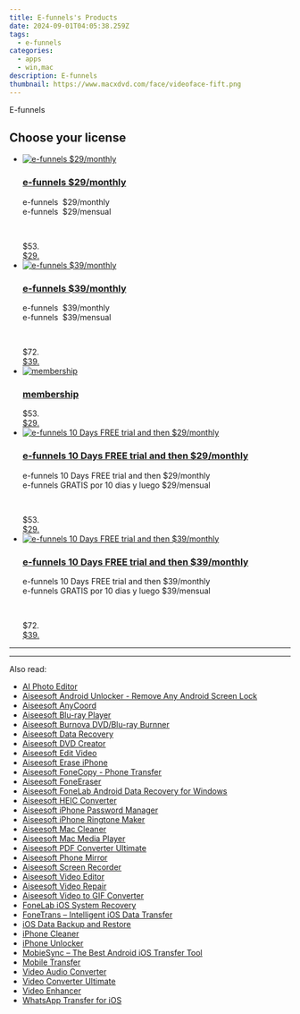 ```yaml
---
title: E-funnels's Products
date: 2024-09-01T04:05:38.259Z
tags: 
  - e-funnels
categories: 
  - apps
  - win,mac
description: E-funnels
thumbnail: https://www.macxdvd.com/face/videoface-fift.png
---
```


E-funnels

<!--__INIT__BEGIN__TAG__PRODUCTS__LIST__-->
<!--__INIT__END__TAG__PRODUCTS__LIST__-->

<!--__INIT__BEGIN__TAG__FEED_PRODUCTS__LIST__-->
## Choose your license

<div class="home-content-container">
  <ul class="home-article-list">
    <li class="home-article-item flex flex-row feedProduct">
      <div class="basis-1/3 lg:basis-1/4 xl:basis-1/5 relative flex justify-center items-center overflow-hidden">
                <a href="https://secure.2checkout.com/order/cart.php?PRODS=30020507&amp;QTY=1&amp;AFFILIATE=108875" class="w-24 h-24 md:w-28 md:h-28 lg:w-32 lg:h-32 xl:w-42 xl:h-42 max-w-24 max-h-24 md:max-w-28 md:max-h-28 lg:max-w-32 lg:max-h-32 xl:max-w-42 xl:max-h-42 -pt-2">
          <img src="https://thmb.techidaily.com/056b5dc5bf38553fc5e62980ac558058cdfef6fae043dca04e140a16eeec969f.jpg" alt="e-funnels  $29/monthly" class="relative w-full h-full rounded-full object-cover dark:brightness-75 -mt-4 p-4">
        </a>
              </div>
      <div class="flex flex-col gap-5 px-7 pb-7 basis-2/3 lg:basis-3/4 xl:basis-4/5  pt-5">
        <h3 class="home-article-title"><a href="https://secure.2checkout.com/order/cart.php?PRODS=30020507&amp;QTY=1&amp;AFFILIATE=108875">e-funnels  $29/monthly</a></h3>
        <div class="home-article-content markdown-body">
                  <html><head></head><body><p>e-funnels&nbsp; $29/monthly<br>
e-funnels&nbsp; $29/mensual</p>

<p>&nbsp;</p></body></html>                </div>
        <div class="flex flex-row feedProduct-Price">
          <div class="feedProduct-Price--Old">
            <span class="feedProduct-Price--Currency">$</span>53<span class="feedProduct-Price--Cents">.</span>
          </div>
          <div class="">
            <a href="https://secure.2checkout.com/order/cart.php?PRODS=30020507&amp;QTY=1&amp;AFFILIATE=108875">
            <span class="feedProduct-Price--Currency">$</span>29<span class="feedProduct-Price--Cents">.</span>
            </a>
          </div>
        </div>
      </div>
    </li>
    <li class="home-article-item flex flex-row feedProduct">
      <div class="basis-1/3 lg:basis-1/4 xl:basis-1/5 relative flex justify-center items-center overflow-hidden">
                <a href="https://secure.2checkout.com/order/cart.php?PRODS=30020669&amp;QTY=1&amp;AFFILIATE=108875" class="w-24 h-24 md:w-28 md:h-28 lg:w-32 lg:h-32 xl:w-42 xl:h-42 max-w-24 max-h-24 md:max-w-28 md:max-h-28 lg:max-w-32 lg:max-h-32 xl:max-w-42 xl:max-h-42 -pt-2">
          <img src="https://thmb.techidaily.com/056b5dc5bf38553fc5e62980ac558058cdfef6fae043dca04e140a16eeec969f.jpg" alt="e-funnels  $39/monthly" class="relative w-full h-full rounded-full object-cover dark:brightness-75 -mt-4 p-4">
        </a>
              </div>
      <div class="flex flex-col gap-5 px-7 pb-7 basis-2/3 lg:basis-3/4 xl:basis-4/5  pt-5">
        <h3 class="home-article-title"><a href="https://secure.2checkout.com/order/cart.php?PRODS=30020669&amp;QTY=1&amp;AFFILIATE=108875">e-funnels  $39/monthly</a></h3>
        <div class="home-article-content markdown-body">
                  <html><head></head><body><p>e-funnels&nbsp; $39/monthly<br>
e-funnels&nbsp; $39/mensual</p>

<p>&nbsp;</p></body></html>                </div>
        <div class="flex flex-row feedProduct-Price">
          <div class="feedProduct-Price--Old">
            <span class="feedProduct-Price--Currency">$</span>72<span class="feedProduct-Price--Cents">.</span>
          </div>
          <div class="">
            <a href="https://secure.2checkout.com/order/cart.php?PRODS=30020669&amp;QTY=1&amp;AFFILIATE=108875">
            <span class="feedProduct-Price--Currency">$</span>39<span class="feedProduct-Price--Cents">.</span>
            </a>
          </div>
        </div>
      </div>
    </li>
    <li class="home-article-item flex flex-row feedProduct">
      <div class="basis-1/3 lg:basis-1/4 xl:basis-1/5 relative flex justify-center items-center overflow-hidden">
                <a href="https://secure.2checkout.com/order/cart.php?PRODS=30017366&amp;QTY=1&amp;AFFILIATE=108875" class="w-24 h-24 md:w-28 md:h-28 lg:w-32 lg:h-32 xl:w-42 xl:h-42 max-w-24 max-h-24 md:max-w-28 md:max-h-28 lg:max-w-32 lg:max-h-32 xl:max-w-42 xl:max-h-42 -pt-2">
          <img src="https://thmb.techidaily.com/056b5dc5bf38553fc5e62980ac558058cdfef6fae043dca04e140a16eeec969f.jpg" alt="membership" class="relative w-full h-full rounded-full object-cover dark:brightness-75 -mt-4 p-4">
        </a>
              </div>
      <div class="flex flex-col gap-5 px-7 pb-7 basis-2/3 lg:basis-3/4 xl:basis-4/5  pt-5">
        <h3 class="home-article-title"><a href="https://secure.2checkout.com/order/cart.php?PRODS=30017366&amp;QTY=1&amp;AFFILIATE=108875">membership</a></h3>
        <div class="home-article-content markdown-body">
                  <html><head></head><body></body></html>                </div>
        <div class="flex flex-row feedProduct-Price">
          <div class="feedProduct-Price--Old">
            <span class="feedProduct-Price--Currency">$</span>53<span class="feedProduct-Price--Cents">.</span>
          </div>
          <div class="">
            <a href="https://secure.2checkout.com/order/cart.php?PRODS=30017366&amp;QTY=1&amp;AFFILIATE=108875">
            <span class="feedProduct-Price--Currency">$</span>29<span class="feedProduct-Price--Cents">.</span>
            </a>
          </div>
        </div>
      </div>
    </li>
    <li class="home-article-item flex flex-row feedProduct">
      <div class="basis-1/3 lg:basis-1/4 xl:basis-1/5 relative flex justify-center items-center overflow-hidden">
                <a href="https://secure.2checkout.com/order/cart.php?PRODS=29632252&amp;QTY=1&amp;AFFILIATE=108875" class="w-24 h-24 md:w-28 md:h-28 lg:w-32 lg:h-32 xl:w-42 xl:h-42 max-w-24 max-h-24 md:max-w-28 md:max-h-28 lg:max-w-32 lg:max-h-32 xl:max-w-42 xl:max-h-42 -pt-2">
          <img src="https://thmb.techidaily.com/056b5dc5bf38553fc5e62980ac558058cdfef6fae043dca04e140a16eeec969f.jpg" alt="e-funnels 10 Days FREE trial and then $29/monthly" class="relative w-full h-full rounded-full object-cover dark:brightness-75 -mt-4 p-4">
        </a>
              </div>
      <div class="flex flex-col gap-5 px-7 pb-7 basis-2/3 lg:basis-3/4 xl:basis-4/5  pt-5">
        <h3 class="home-article-title"><a href="https://secure.2checkout.com/order/cart.php?PRODS=29632252&amp;QTY=1&amp;AFFILIATE=108875">e-funnels 10 Days FREE trial and then $29/monthly</a></h3>
        <div class="home-article-content markdown-body">
                  <html><head></head><body><p>e-funnels 10 Days FREE trial and then $29/monthly<br>
e-funnels GRATIS por 10 dias y luego $29/mensual</p>

<p>&nbsp;</p></body></html>                </div>
        <div class="flex flex-row feedProduct-Price">
          <div class="feedProduct-Price--Old">
            <span class="feedProduct-Price--Currency">$</span>53<span class="feedProduct-Price--Cents">.</span>
          </div>
          <div class="">
            <a href="https://secure.2checkout.com/order/cart.php?PRODS=29632252&amp;QTY=1&amp;AFFILIATE=108875">
            <span class="feedProduct-Price--Currency">$</span>29<span class="feedProduct-Price--Cents">.</span>
            </a>
          </div>
        </div>
      </div>
    </li>
    <li class="home-article-item flex flex-row feedProduct">
      <div class="basis-1/3 lg:basis-1/4 xl:basis-1/5 relative flex justify-center items-center overflow-hidden">
                <a href="https://secure.2checkout.com/order/cart.php?PRODS=29632351&amp;QTY=1&amp;AFFILIATE=108875" class="w-24 h-24 md:w-28 md:h-28 lg:w-32 lg:h-32 xl:w-42 xl:h-42 max-w-24 max-h-24 md:max-w-28 md:max-h-28 lg:max-w-32 lg:max-h-32 xl:max-w-42 xl:max-h-42 -pt-2">
          <img src="https://thmb.techidaily.com/056b5dc5bf38553fc5e62980ac558058cdfef6fae043dca04e140a16eeec969f.jpg" alt="e-funnels 10 Days FREE trial and then $39/monthly" class="relative w-full h-full rounded-full object-cover dark:brightness-75 -mt-4 p-4">
        </a>
              </div>
      <div class="flex flex-col gap-5 px-7 pb-7 basis-2/3 lg:basis-3/4 xl:basis-4/5  pt-5">
        <h3 class="home-article-title"><a href="https://secure.2checkout.com/order/cart.php?PRODS=29632351&amp;QTY=1&amp;AFFILIATE=108875">e-funnels 10 Days FREE trial and then $39/monthly</a></h3>
        <div class="home-article-content markdown-body">
                  <html><head></head><body><p>e-funnels 10 Days FREE trial and then $39/monthly<br>
e-funnels GRATIS por 10 dias y luego $39/mensual</p>

<p>&nbsp;</p></body></html>                </div>
        <div class="flex flex-row feedProduct-Price">
          <div class="feedProduct-Price--Old">
            <span class="feedProduct-Price--Currency">$</span>72<span class="feedProduct-Price--Cents">.</span>
          </div>
          <div class="">
            <a href="https://secure.2checkout.com/order/cart.php?PRODS=29632351&amp;QTY=1&amp;AFFILIATE=108875">
            <span class="feedProduct-Price--Currency">$</span>39<span class="feedProduct-Price--Cents">.</span>
            </a>
          </div>
        </div>
      </div>
    </li>
  </ul>
</div>

<hr><!--__INIT__END__TAG__FEED_PRODUCTS__LIST__-->


<hr>



<span class="atpl-alsoreadstyle">Also read:</span>
<div><ul>
<li><a href="https://tools.techidaily.com/aiseesoft/ai-photo-editor/"><u>AI Photo Editor</u></a></li>
<li><a href="https://tools.techidaily.com/aiseesoft/android-unlocker/"><u>Aiseesoft Android Unlocker - Remove Any Android Screen Lock</u></a></li>
<li><a href="https://tools.techidaily.com/aiseesoft/location-changer/"><u>Aiseesoft AnyCoord</u></a></li>
<li><a href="https://tools.techidaily.com/aiseesoft/blu-ray-player/"><u>Aiseesoft Blu-ray Player</u></a></li>
<li><a href="https://tools.techidaily.com/aiseesoft/burnova/"><u>Aiseesoft Burnova DVD/Blu-ray Burnner</u></a></li>
<li><a href="https://tools.techidaily.com/aiseesoft/data-recovery/"><u>Aiseesoft Data Recovery</u></a></li>
<li><a href="https://tools.techidaily.com/aiseesoft/dvd-creator/"><u>Aiseesoft DVD Creator</u></a></li>
<li><a href="https://tools.techidaily.com/aiseesoft/edit-video/"><u>Aiseesoft Edit Video</u></a></li>
<li><a href="https://tools.techidaily.com/aiseesoft/erase-iphone/"><u>Aiseesoft Erase iPhone</u></a></li>
<li><a href="https://tools.techidaily.com/aiseesoft/phone-transfer/"><u>Aiseesoft FoneCopy - Phone Transfer</u></a></li>
<li><a href="https://tools.techidaily.com/aiseesoft/fone-eraser/"><u>Aiseesoft FoneEraser</u></a></li>
<li><a href="https://tools.techidaily.com/aiseesoft-android-data-recovery-for-win/"><u>Aiseesoft FoneLab Android Data Recovery for Windows</u></a></li>
<li><a href="https://tools.techidaily.com/aiseesoft/free-heic-converter/"><u>Aiseesoft HEIC Converter</u></a></li>
<li><a href="https://tools.techidaily.com/aiseesoft/iphone-password-manager/"><u>Aiseesoft iPhone Password Manager</u></a></li>
<li><a href="https://tools.techidaily.com/aiseesoft/iphone-ringtone-maker/"><u>Aiseesoft iPhone Ringtone Maker</u></a></li>
<li><a href="https://tools.techidaily.com/aiseesoft/mac-cleaner/"><u>Aiseesoft Mac Cleaner</u></a></li>
<li><a href="https://tools.techidaily.com/aiseesoft/media-player/"><u>Aiseesoft Mac Media Player</u></a></li>
<li><a href="https://tools.techidaily.com/aiseesoft/pdf-converter-ultimate/"><u>Aiseesoft PDF Converter Ultimate</u></a></li>
<li><a href="https://tools.techidaily.com/aiseesoft/phone-mirror/"><u>Aiseesoft Phone Mirror</u></a></li>
<li><a href="https://tools.techidaily.com/aiseesoft/screen-recorder/"><u>Aiseesoft Screen Recorder</u></a></li>
<li><a href="https://tools.techidaily.com/aiseesoft/video-editor/"><u>Aiseesoft Video Editor</u></a></li>
<li><a href="https://tools.techidaily.com/aiseesoft/video-repair/"><u>Aiseesoft Video Repair</u></a></li>
<li><a href="https://tools.techidaily.com/aiseesoft/video-to-gif/"><u>Aiseesoft Video to GIF Converter</u></a></li>
<li><a href="https://tools.techidaily.com/aiseesoft/ios-system-recovery/"><u>FoneLab iOS System Recovery</u></a></li>
<li><a href="https://tools.techidaily.com/aiseesoft/ios-transfer/"><u>FoneTrans – Intelligent iOS Data Transfer</u></a></li>
<li><a href="https://tools.techidaily.com/aiseesoft/ios-data-backup-and-restore/"><u>iOS Data Backup and Restore</u></a></li>
<li><a href="https://tools.techidaily.com/aiseesoft/iphone-cleaner/"><u>iPhone Cleaner</u></a></li>
<li><a href="https://tools.techidaily.com/aiseesoft/iphone-unlocker/"><u>iPhone Unlocker</u></a></li>
<li><a href="https://tools.techidaily.com/aiseesoft/mobiesync/"><u>MobieSync – The Best Android iOS Transfer Tool</u></a></li>
<li><a href="https://tools.techidaily.com/aiseesoft/mobile-transfer/"><u>Mobile Transfer</u></a></li>
<li><a href="https://tools.techidaily.com/aiseesoft/audio-converter/"><u>Video Audio Converter</u></a></li>
<li><a href="https://tools.techidaily.com/aiseesoft/video-converter-ultimate/"><u>Video Converter Ultimate</u></a></li>
<li><a href="https://tools.techidaily.com/aiseesoft/video-enhancer/"><u>Video Enhancer</u></a></li>
<li><a href="https://tools.techidaily.com/aiseesoft/whatsapp-transfer-for-ios/"><u>WhatsApp Transfer for iOS</u></a></li>
</ul></div>

<ins class="adsbygoogle"
      style="display:block"
      data-ad-client="ca-pub-7571918770474297"
      data-ad-slot="8358498916"
      data-ad-format="auto"
      data-full-width-responsive="true"></ins>